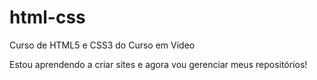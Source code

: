 # html-css
Curso de HTML5 e CSS3 do Curso em Vídeo

Estou aprendendo a criar sites e agora vou gerenciar meus repositórios!